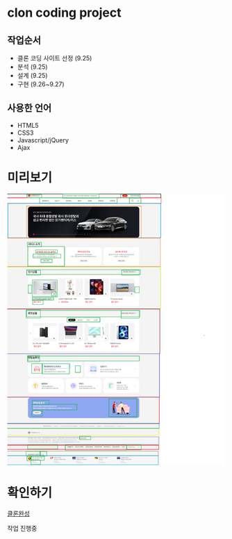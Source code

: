 # clon coding project


## 작업순서
- 클론 코딩 사이트 선정 (9.25)
- 분석 (9.25)
- 설계 (9.25)
- 구현 (9.26~9.27)

## 사용한 언어
+ HTML5
+ CSS3
+ Javascript/jQuery
+ Ajax

# 미리보기
![클론미리보기](images/클론(설계).png)

# 확인하기
[클론완성](https://woongeazy.github.io/clon_coding/)

작업 진행중